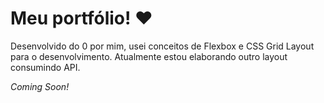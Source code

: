 # Meu portfólio! ❤

Desenvolvido do 0 por mim, usei conceitos de Flexbox e CSS Grid Layout para o desenvolvimento. 
Atualmente estou elaborando outro layout consumindo API. 

<em>Coming Soon!</em> 
